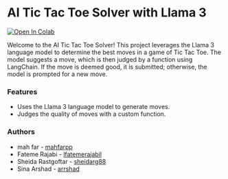 # AI Tic Tac Toe Solver with Llama 3
[![Open In Colab](https://colab.research.google.com/assets/colab-badge.svg)](https://colab.research.google.com/github/arrshad/llama3-meets-Tic-Tac-Toe/blob/main/llama3_meets_Tic_Tac_Toe.ipynb)

Welcome to the AI Tic Tac Toe Solver! This project leverages the Llama 3 language model to determine the best moves in a game of Tic Tac Toe. The model suggests a move, which is then judged by a function using LangChain. If the move is deemed good, it is submitted; otherwise, the model is prompted for a new move.

### Features
- Uses the Llama 3 language model to generate moves.
- Judges the quality of moves with a custom function.

### Authors
- mah far - [mahfarpp](https://github.com/mahfarpp)
- Fateme Rajabi - [lfatemerajabil](https://github.com/lfatemerajabil)
- Sheida Rastgoftar - [sheidarg88](https://github.com/sheidarg88)
- Sina Arshad - [arrshad](https://github.com/arrshad)
